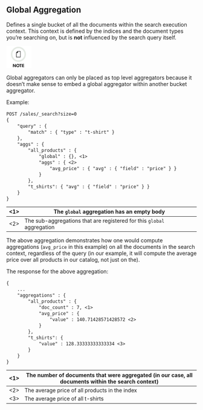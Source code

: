 ## Global Aggregation

Defines a single bucket of all the documents within the search execution context. This context is defined by the indices and the document types you’re searching on, but is **not** influenced by the search query itself.

![Note](/images/icons/note.png)

Global aggregators can only be placed as top level aggregators because it doesn’t make sense to embed a global aggregator within another bucket aggregator.

Example:
    
    
    POST /sales/_search?size=0
    {
        "query" : {
            "match" : { "type" : "t-shirt" }
        },
        "aggs" : {
            "all_products" : {
                "global" : {}, <1>
                "aggs" : { <2>
                    "avg_price" : { "avg" : { "field" : "price" } }
                }
            },
            "t_shirts": { "avg" : { "field" : "price" } }
        }
    }

<1>| The `global` aggregation has an empty body     
---|---    
<2>| The sub-aggregations that are registered for this `global` aggregation   
  
The above aggregation demonstrates how one would compute aggregations (`avg_price` in this example) on all the documents in the search context, regardless of the query (in our example, it will compute the average price over all products in our catalog, not just on the).

The response for the above aggregation:
    
    
    {
        ...
        "aggregations" : {
            "all_products" : {
                "doc_count" : 7, <1>
                "avg_price" : {
                    "value" : 140.71428571428572 <2>
                }
            },
            "t_shirts": {
                "value" : 128.33333333333334 <3>
            }
        }
    }

<1>| The number of documents that were aggregated (in our case, all documents within the search context)     
---|---    
<2>| The average price of all products in the index     
<3>| The average price of all t-shirts 
